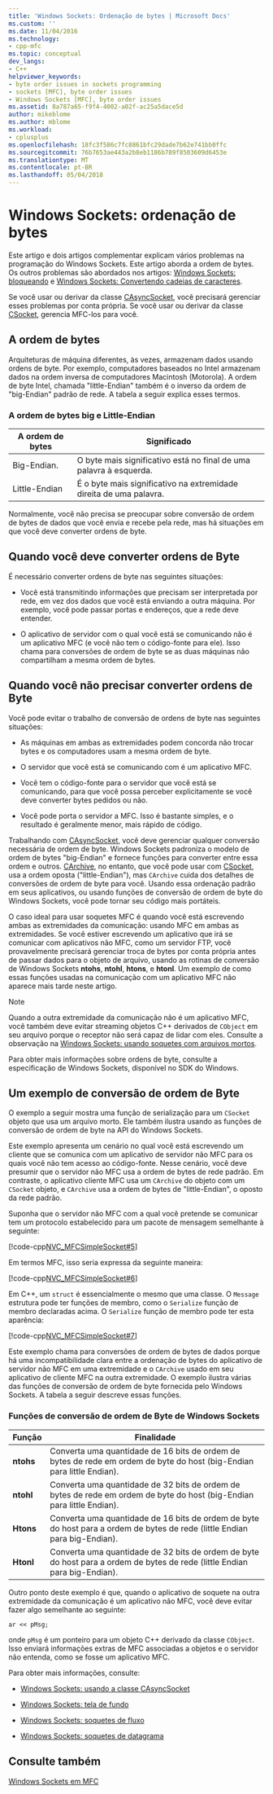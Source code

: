 ```yaml
---
title: 'Windows Sockets: Ordenação de bytes | Microsoft Docs'
ms.custom: ''
ms.date: 11/04/2016
ms.technology:
- cpp-mfc
ms.topic: conceptual
dev_langs:
- C++
helpviewer_keywords:
- byte order issues in sockets programming
- sockets [MFC], byte order issues
- Windows Sockets [MFC], byte order issues
ms.assetid: 8a787a65-f9f4-4002-a02f-ac25a5dace5d
author: mikeblome
ms.author: mblome
ms.workload:
- cplusplus
ms.openlocfilehash: 18fc3f586c7fc8861bfc29dade7b62e741bb0ffc
ms.sourcegitcommit: 76b7653ae443a2b8eb1186b789f8503609d6453e
ms.translationtype: MT
ms.contentlocale: pt-BR
ms.lasthandoff: 05/04/2018
---
```

# <a name="windows-sockets-byte-ordering"></a>Windows Sockets: ordenação de bytes
Este artigo e dois artigos complementar explicam vários problemas na programação do Windows Sockets. Este artigo aborda a ordem de bytes. Os outros problemas são abordados nos artigos: [Windows Sockets: bloqueando](../mfc/windows-sockets-blocking.md) e [Windows Sockets: Convertendo cadeias de caracteres](../mfc/windows-sockets-converting-strings.md).  
  
 Se você usar ou derivar da classe [CAsyncSocket](../mfc/reference/casyncsocket-class.md), você precisará gerenciar esses problemas por conta própria. Se você usar ou derivar da classe [CSocket](../mfc/reference/csocket-class.md), gerencia MFC-los para você.  
  
## <a name="byte-ordering"></a>A ordem de bytes  
 Arquiteturas de máquina diferentes, às vezes, armazenam dados usando ordens de byte. Por exemplo, computadores baseados no Intel armazenam dados na ordem inversa de computadores Macintosh (Motorola). A ordem de byte Intel, chamada "little-Endian" também é o inverso da ordem de "big-Endian" padrão de rede. A tabela a seguir explica esses termos.  
  
### <a name="big--and-little-endian-byte-ordering"></a>A ordem de bytes big e Little-Endian  
  
|A ordem de bytes|Significado|  
|-------------------|-------------|  
|Big-Endian.|O byte mais significativo está no final de uma palavra à esquerda.|  
|Little-Endian|É o byte mais significativo na extremidade direita de uma palavra.|  
  
 Normalmente, você não precisa se preocupar sobre conversão de ordem de bytes de dados que você envia e recebe pela rede, mas há situações em que você deve converter ordens de byte.  
  
## <a name="when-you-must-convert-byte-orders"></a>Quando você deve converter ordens de Byte  
 É necessário converter ordens de byte nas seguintes situações:  
  
-   Você está transmitindo informações que precisam ser interpretada por rede, em vez dos dados que você está enviando a outra máquina. Por exemplo, você pode passar portas e endereços, que a rede deve entender.  
  
-   O aplicativo de servidor com o qual você está se comunicando não é um aplicativo MFC (e você não tem o código-fonte para ele). Isso chama para conversões de ordem de byte se as duas máquinas não compartilham a mesma ordem de bytes.  
  
## <a name="when-you-do-not-have-to-convert-byte-orders"></a>Quando você não precisar converter ordens de Byte  
 Você pode evitar o trabalho de conversão de ordens de byte nas seguintes situações:  
  
-   As máquinas em ambas as extremidades podem concorda não trocar bytes e os computadores usam a mesma ordem de byte.  
  
-   O servidor que você está se comunicando com é um aplicativo MFC.  
  
-   Você tem o código-fonte para o servidor que você está se comunicando, para que você possa perceber explicitamente se você deve converter bytes pedidos ou não.  
  
-   Você pode porta o servidor a MFC. Isso é bastante simples, e o resultado é geralmente menor, mais rápido de código.  
  
 Trabalhando com [CAsyncSocket](../mfc/reference/casyncsocket-class.md), você deve gerenciar qualquer conversão necessária de ordem de byte. Windows Sockets padroniza o modelo de ordem de bytes "big-Endian" e fornece funções para converter entre essa ordem e outros. [CArchive](../mfc/reference/carchive-class.md), no entanto, que você pode usar com [CSocket](../mfc/reference/csocket-class.md), usa a ordem oposta ("little-Endian"), mas `CArchive` cuida dos detalhes de conversões de ordem de byte para você. Usando essa ordenação padrão em seus aplicativos, ou usando funções de conversão de ordem de byte do Windows Sockets, você pode tornar seu código mais portáteis.  
  
 O caso ideal para usar soquetes MFC é quando você está escrevendo ambas as extremidades da comunicação: usando MFC em ambas as extremidades. Se você estiver escrevendo um aplicativo que irá se comunicar com aplicativos não MFC, como um servidor FTP, você provavelmente precisará gerenciar troca de bytes por conta própria antes de passar dados para o objeto de arquivo, usando as rotinas de conversão de Windows Sockets **ntohs**, **ntohl**, **htons**, e **htonl**. Um exemplo de como essas funções usadas na comunicação com um aplicativo MFC não aparece mais tarde neste artigo.  
  
> [!NOTE]
>  Quando a outra extremidade da comunicação não é um aplicativo MFC, você também deve evitar streaming objetos C++ derivados de `CObject` em seu arquivo porque o receptor não será capaz de lidar com eles. Consulte a observação na [Windows Sockets: usando soquetes com arquivos mortos](../mfc/windows-sockets-using-sockets-with-archives.md).  
  
 Para obter mais informações sobre ordens de byte, consulte a especificação de Windows Sockets, disponível no SDK do Windows.  
  
## <a name="a-byte-order-conversion-example"></a>Um exemplo de conversão de ordem de Byte  
 O exemplo a seguir mostra uma função de serialização para um `CSocket` objeto que usa um arquivo morto. Ele também ilustra usando as funções de conversão de ordem de byte na API do Windows Sockets.  
  
 Este exemplo apresenta um cenário no qual você está escrevendo um cliente que se comunica com um aplicativo de servidor não MFC para os quais você não tem acesso ao código-fonte. Nesse cenário, você deve presumir que o servidor não MFC usa a ordem de bytes de rede padrão. Em contraste, o aplicativo cliente MFC usa um `CArchive` do objeto com um `CSocket` objeto, e `CArchive` usa a ordem de bytes de "little-Endian", o oposto da rede padrão.  
  
 Suponha que o servidor não MFC com a qual você pretende se comunicar tem um protocolo estabelecido para um pacote de mensagem semelhante à seguinte:  
  
 [!code-cpp[NVC_MFCSimpleSocket#5](../mfc/codesnippet/cpp/windows-sockets-byte-ordering_1.cpp)]  
  
 Em termos MFC, isso seria expressa da seguinte maneira:  
  
 [!code-cpp[NVC_MFCSimpleSocket#6](../mfc/codesnippet/cpp/windows-sockets-byte-ordering_2.cpp)]  
  
 Em C++, um `struct` é essencialmente o mesmo que uma classe. O `Message` estrutura pode ter funções de membro, como o `Serialize` função de membro declaradas acima. O `Serialize` função de membro pode ter esta aparência:  
  
 [!code-cpp[NVC_MFCSimpleSocket#7](../mfc/codesnippet/cpp/windows-sockets-byte-ordering_3.cpp)]  
  
 Este exemplo chama para conversões de ordem de bytes de dados porque há uma incompatibilidade clara entre a ordenação de bytes do aplicativo de servidor não MFC em uma extremidade e o `CArchive` usado em seu aplicativo de cliente MFC na outra extremidade. O exemplo ilustra várias das funções de conversão de ordem de byte fornecida pelo Windows Sockets. A tabela a seguir descreve essas funções.  
  
### <a name="windows-sockets-byte-order-conversion-functions"></a>Funções de conversão de ordem de Byte de Windows Sockets  
  
|Função|Finalidade|  
|--------------|-------------|  
|**ntohs**|Converta uma quantidade de 16 bits de ordem de bytes de rede em ordem de byte do host (big-Endian para little Endian).|  
|**ntohl**|Converta uma quantidade de 32 bits de ordem de bytes de rede em ordem de byte do host (big-Endian para little Endian).|  
|**Htons**|Converta uma quantidade de 16 bits de ordem de byte do host para a ordem de bytes de rede (little Endian para big-Endian).|  
|**Htonl**|Converta uma quantidade de 32 bits de ordem de byte do host para a ordem de bytes de rede (little Endian para big-Endian).|  
  
 Outro ponto deste exemplo é que, quando o aplicativo de soquete na outra extremidade da comunicação é um aplicativo não MFC, você deve evitar fazer algo semelhante ao seguinte:  
  
 `ar << pMsg;`  
  
 onde `pMsg` é um ponteiro para um objeto C++ derivado da classe `CObject`. Isso enviará informações extras de MFC associadas a objetos e o servidor não entenda, como se fosse um aplicativo MFC.  
  
 Para obter mais informações, consulte:  
  
-   [Windows Sockets: usando a classe CAsyncSocket](../mfc/windows-sockets-using-class-casyncsocket.md)  
  
-   [Windows Sockets: tela de fundo](../mfc/windows-sockets-background.md)  
  
-   [Windows Sockets: soquetes de fluxo](../mfc/windows-sockets-stream-sockets.md)  
  
-   [Windows Sockets: soquetes de datagrama](../mfc/windows-sockets-datagram-sockets.md)  
  
## <a name="see-also"></a>Consulte também  
 [Windows Sockets em MFC](../mfc/windows-sockets-in-mfc.md)

